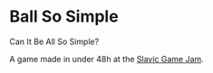 Ball So Simple
==============

Can It Be All So Simple?

A game made in under 48h at the [Slavic Game Jam](http://slavicgamejam.org/).
